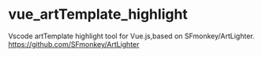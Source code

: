 # vue_artTemplate_highlight
Vscode artTemplate highlight tool for Vue.js,based on SFmonkey/ArtLighter. https://github.com/SFmonkey/ArtLighter

